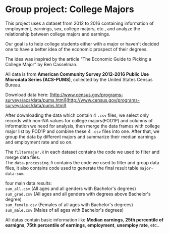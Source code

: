 # Group project: College Majors
  
  This project uses a dataset from 2012 to 2016 containing information of employment, earnings, sex, college majors, etc., and analyze the relationship between college majors and earnings. 
  
  Our goal is to help college students either with a major or haven't decided one to have a better idea of the economic prospect of their degrees. 
  
  The idea was inspired by the article “The Economic Guide to Picking a College Major” by Ben Casselman.

  All data is from **American Community Survey 2012-2016 Public Use Microdata Series (ACS-PUMS)**, collected by the United States Census Bureau.

  Download data here: [http://www.census.gov/programs-surveys/acs/data/pums.html](http://www.census.gov/programs-surveys/acs/data/pums.html)

  
  
  After downloading the data which contain 4 `.csv` files, we select only records with non-NA values for college majors(FOD1P) and columns of information we need for analysis, then merge the data frames with college major list by FOD1P and combine these 4 `.csv` files into one. After that, we group the data by different majors and summarize their median earnings and employment rate and so on. 
  
  The `filtermajor.R` in each dataset contains the code we used to filter and merge data files.    
  The `data-processing.R` contains the code we used to filter and group data files, it also contains code used to generate the final result table `major-data-sum`.

 
 four main data results:  
    `sum_all.csv`  (All ages and all genders with Bachelor's degrees)  
    `sum_grad.csv` (All ages and all genders with degrees above Bachelor's degree)   
    `sum_female.csv` (Females of all ages with Bachelor's degrees)  
    `sum_male.csv` (Males of all ages with Bachelor's degrees)  
 
  All datas contain basic information like **Median earnings**, **25th percentile of earnigns**, **75th percentile of earnings**, **employment**, **unemploy rate**, etc.. 